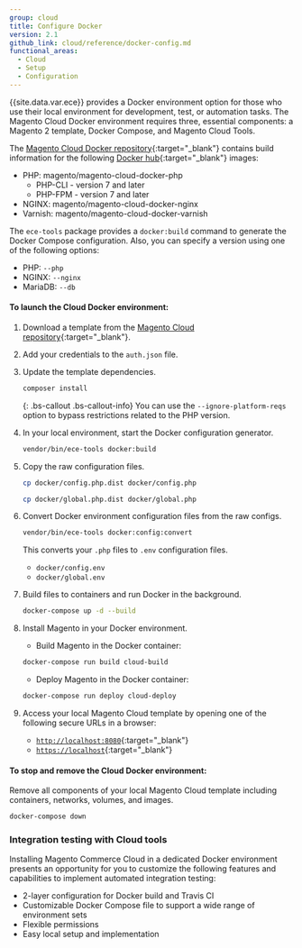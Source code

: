 ```yaml
---
group: cloud
title: Configure Docker
version: 2.1
github_link: cloud/reference/docker-config.md
functional_areas:
  - Cloud
  - Setup
  - Configuration
---
```


{{site.data.var.ece}} provides a Docker environment option for those who use their local environment for development, test, or automation tasks. The Magento Cloud Docker environment requires three, essential components: a Magento 2 template, Docker Compose, and Magento Cloud Tools.

The [Magento Cloud Docker repository](https://github.com/magento/magento-cloud-docker){:target="\_blank"} contains build information for the following [Docker hub](https://hub.docker.com/r/magento/){:target="\_blank"} images:

- PHP: magento/magento-cloud-docker-php
    -  PHP-CLI - version 7 and later
    -  PHP-FPM - version 7 and later
- NGINX: magento/magento-cloud-docker-nginx
- Varnish: magento/magento-cloud-docker-varnish

The `ece-tools` package provides a `docker:build` command to generate the Docker Compose configuration. Also, you can specify a version using one of the following options:

- PHP: `--php`
- NGINX: `--nginx`
- MariaDB: `--db`

#### To launch the Cloud Docker environment:

1.  Download a template from the [Magento Cloud repository](https://github.com/magento/magento-cloud){:target="\_blank"}.

1.  Add your credentials to the `auth.json` file.

1.  Update the template dependencies.

    ```bash
    composer install
    ```

    {: .bs-callout .bs-callout-info}
    You can use the `--ignore-platform-reqs` option to bypass restrictions related to the PHP version.

1. In your local environment, start the Docker configuration generator.

    ```bash
    vendor/bin/ece-tools docker:build
    ``` 

1. Copy the raw configuration files.

    ```bash
    cp docker/config.php.dist docker/config.php
    ```

    ```bash
    cp docker/global.php.dist docker/global.php
    ```

1. Convert Docker environment configuration files from the raw configs.

    ```bash
    vendor/bin/ece-tools docker:config:convert
    ```
    
    This converts your `.php` files to `.env` configuration files.
    
    * `docker/config.env`
    * `docker/global.env`

1. Build files to containers and run Docker in the background.

    ```bash
    docker-compose up -d --build
    ``` 

1. Install Magento in your Docker environment.

    * Build Magento in the Docker container:

    ```bash
    docker-compose run build cloud-build
    ```
    
    * Deploy Magento in the Docker container:
    
    ```bash
    docker-compose run deploy cloud-deploy
    ```

1. Access your local Magento Cloud template by opening one of the following secure URLs in a browser:
 
    -  [`http://localhost:8080`](http://localhost:8080){:target="\_blank"}
    -  [`https://localhost`](https://localhost){:target="\_blank"}

#### To stop and remove the Cloud Docker environment:

Remove all components of your local Magento Cloud template including containers, networks, volumes, and images.

```bash
docker-compose down
```

### Integration testing with Cloud tools
Installing Magento Commerce Cloud in a dedicated Docker environment presents an opportunity for you to customize the following features and capabilities to implement automated integration testing:

-  2-layer configuration for Docker build and Travis CI
-  Customizable Docker Compose file to support a wide range of environment sets
-  Flexible permissions
-  Easy local setup and implementation
